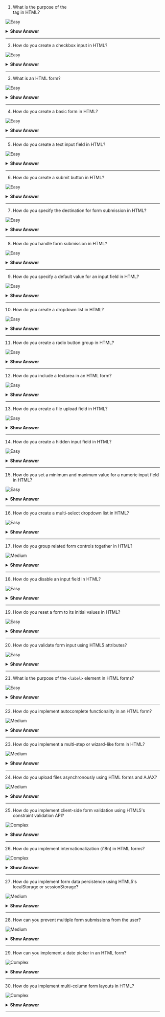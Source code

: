 1. What is the purpose of the <form> tag in HTML?

![Easy](https://github.com/revaturelabs/interviewquestions/blob/dev/ComplexityTags/simple%20(2).svg)

<details> <summary> <b> Show Answer </b> </summary>
<blockquote>

The <form> tag is used to create an interactive form in HTML. It allows users to input data that can be submitted to a server for processing.

</blockquote>
</details>

---

2. How do you create a checkbox input in HTML?

![Easy](https://github.com/revaturelabs/interviewquestions/blob/dev/ComplexityTags/simple%20(2).svg)

<details> <summary> <b> Show Answer </b> </summary>
<blockquote>

To create a checkbox input in HTML, you use the <input> tag with the "type" attribute set to "checkbox". For example, <input type="checkbox" name="myCheckbox"> creates a checkbox input with the name "myCheckbox".

</blockquote>
</details>

---

3. What is an HTML form?

![Easy](https://github.com/revaturelabs/interviewquestions/blob/dev/ComplexityTags/simple%20(2).svg)

<details> <summary> <b> Show Answer </b> </summary>
<blockquote>

An HTML form is a section of a web page that contains interactive controls, such as input fields, checkboxes, radio buttons, dropdown lists, and buttons. It allows users to input data and submit it to a server for processing.

</blockquote>
</details>

---

4. How do you create a basic form in HTML?

![Easy](https://github.com/revaturelabs/interviewquestions/blob/dev/ComplexityTags/simple%20(2).svg)

<details> <summary> <b> Show Answer </b> </summary>
<blockquote>

To create a basic form in HTML, you use the `<form>` tag. For example:

```html
<form>
  <!-- Form controls go here -->
</form>
```

</blockquote>
</details>

---

5. How do you create a text input field in HTML?

![Easy](https://github.com/revaturelabs/interviewquestions/blob/dev/ComplexityTags/simple%20(2).svg)

<details> <summary> <b> Show Answer </b> </summary>
<blockquote>

To create a text input field in HTML, you use the `<input>` tag with the "type" attribute set to "text". For example:

```html
<input type="text" name="myInput">
```
</blockquote>
</details>

---

6. How do you create a submit button in HTML?

![Easy](https://github.com/revaturelabs/interviewquestions/blob/dev/ComplexityTags/simple%20(2).svg)

<details> <summary> <b> Show Answer </b> </summary>
<blockquote>

To create a submit button in HTML, you use the `<input>` tag with the "type" attribute set to "submit". For example:

```html
<input type="submit" value="Submit">
```
</blockquote>
</details>

---

7. How do you specify the destination for form submission in HTML?

![Easy](https://github.com/revaturelabs/interviewquestions/blob/dev/ComplexityTags/simple%20(2).svg)

<details> <summary> <b> Show Answer </b> </summary>
<blockquote>

To specify the destination for form submission in HTML, you use the "action" attribute in the `<form>` tag. The value of the "action" attribute should be the URL where the form data will be sent. For example:

```html
<form action="submit.php">
  <!-- Form controls go here -->
</form>
```

</blockquote>
</details>

---

8. How do you handle form submission in HTML?

![Easy](https://github.com/revaturelabs/interviewquestions/blob/dev/ComplexityTags/simple%20(2).svg)

<details> <summary> <b> Show Answer </b> </summary>
<blockquote>

To handle form submission in HTML, you can use server-side technologies such as PHP, Python, or JavaScript. The form data can be accessed on the server using the "name" attribute of each form control.

</blockquote>
</details>

---

9. How do you specify a default value for an input field in HTML?

![Easy](https://github.com/revaturelabs/interviewquestions/blob/dev/ComplexityTags/simple%20(2).svg)

<details> <summary> <b> Show Answer </b> </summary>
<blockquote>

To specify a default value for an input field in HTML, you use the "value" attribute. For example:

```html
<input type="text" name="myInput" value="Default Value">
```

</blockquote>
</details>

---

10.  How do you create a dropdown list in HTML?

![Easy](https://github.com/revaturelabs/interviewquestions/blob/dev/ComplexityTags/simple%20(2).svg)

<details> <summary> <b> Show Answer </b> </summary>
<blockquote>

To create a dropdown list in HTML, you use the `<select>` tag along with the `<option>` tags for each list item. For example:

```html
<select name="myDropdown">
  <option value="option1">Option 1</option>
  <option value="option2">Option 2</option>
  <option value="option3">Option 3</option>
</select>
```
</blockquote>
</details>

---

11. How do you create a radio button group in HTML?

![Easy](https://github.com/revaturelabs/interviewquestions/blob/dev/ComplexityTags/simple%20(2).svg)

<details> <summary> <b> Show Answer </b> </summary>
<blockquote>

To create a radio button group in HTML, you use the `<input>` tag with the "type" attribute set to "radio" and the same "name" attribute for each radio button in the group. For example:

```html
<input type="radio" name="myRadio" value="option1"> Option 1
<input type="radio" name="myRadio" value="option2"> Option 2
<input type="radio" name="myRadio" value="option3"> Option 3
```

</blockquote>
</details>

---

12. How do you include a textarea in an HTML form?

![Easy](https://github.com/revaturelabs/interviewquestions/blob/dev/ComplexityTags/simple%20(2).svg)

<details> <summary> <b> Show Answer </b> </summary>
<blockquote>

To include a textarea in an HTML form, you use the `<textarea>` tag. For example:

```html
<textarea name="myTextarea" rows="4" cols="40"></textarea>
```

</blockquote>
</details>

---
 
13. How do you create a file upload field in HTML?

![Easy](https://github.com/revaturelabs/interviewquestions/blob/dev/ComplexityTags/simple%20(2).svg)

<details> <summary> <b> Show Answer </b> </summary>
<blockquote>

To create a file upload field in HTML, you use the `<input>` tag with the "type" attribute set to "file". For example:

```html
<input type="file" name="myFile">
```
</blockquote>
</details>

---

14. How do you create a hidden input field in HTML?

![Easy](https://github.com/revaturelabs/interviewquestions/blob/dev/ComplexityTags/simple%20(2).svg)

<details> <summary> <b> Show Answer </b> </summary>
<blockquote>

To create a hidden input field in HTML, you use the `<input>` tag with the "type" attribute set to "hidden". Hidden fields are not visible to the user but can be used to pass data between the client and the server. For example:

```html
<input type="hidden" name="myHiddenField" value="Hidden Value">
```
</blockquote>
</details>

---

15. How do you set a minimum and maximum value for a numeric input field in HTML?

![Easy](https://github.com/revaturelabs/interviewquestions/blob/dev/ComplexityTags/simple%20(2).svg)

<details> <summary> <b> Show Answer </b> </summary>
<blockquote>

To set a minimum and maximum value for a numeric input field in HTML, you use the "min" and "max" attributes of the `<input>` tag. For example:

```html
<input type="number" name="myNumber" min="0" max="100">
```
</blockquote>
</details>

---

16. How do you create a multi-select dropdown list in HTML?

![Easy](https://github.com/revaturelabs/interviewquestions/blob/dev/ComplexityTags/simple%20(2).svg)

<details> <summary> <b> Show Answer </b> </summary>
<blockquote>

To create a multi-select dropdown list in HTML, you use the `<select>` tag with the "multiple" attribute. For example:

```html
<select name="myDropdown" multiple>
  <option value="option1">Option 1</option>
  <option value="option2">Option 2</option>
  <option value="option3">Option 3</option>
</select>
```
</blockquote>
</details>

---

17. How do you group related form controls together in HTML?

![Medium](https://github.com/revaturelabs/interviewquestions/blob/dev/ComplexityTags/Medium%20(2).svg)

<details> <summary> <b> Show Answer </b> </summary>
<blockquote>

To group related form controls together in HTML, you can use the `<fieldset>` and `<legend>` tags. The `<fieldset>` tag creates a grouping container, and the `<legend>` tag provides a caption or description for the group. For example:

```html
<fieldset>
  <legend>Group Name</legend>
  <!-- Form controls go here -->
</fieldset>
```
</blockquote>
</details>

---

18. How do you disable an input field in HTML?

![Easy](https://github.com/revaturelabs/interviewquestions/blob/dev/ComplexityTags/simple%20(2).svg)

<details> <summary> <b> Show Answer </b> </summary>
<blockquote>

To disable an input field in HTML, you add the "disabled" attribute to the `<input>` tag. This prevents the user from interacting with the field. For example:

```html
<input type="text" name="myInput" disabled>
```
</blockquote>
</details>

---

19. How do you reset a form to its initial values in HTML?

![Easy](https://github.com/revaturelabs/interviewquestions/blob/dev/ComplexityTags/simple%20(2).svg)

<details> <summary> <b> Show Answer </b> </summary>
<blockquote>

To reset a form to its initial values in HTML, you use the `<input>` tag with the "type" attribute set to "reset". This creates a reset button that, when clicked, restores all form fields to their default values. For example:

```html
<input type="reset" value="Reset">
```
</blockquote>
</details>

---
20. How do you validate form input using HTML5 attributes?

![Easy](https://github.com/revaturelabs/interviewquestions/blob/dev/ComplexityTags/simple%20(2).svg)

<details> <summary> <b> Show Answer </b> </summary>
<blockquote>

HTML5 introduced several built-in form validation attributes, such as "required", "min", "max", "pattern", and "type" attributes for specific input types. These attributes can be added to form controls to enforce data validation on the client-side without JavaScript. For example, to require a field to be filled, you can add the "required" attribute to the input field.

</blockquote>
</details>

---

21. What is the purpose of the `<label>` element in HTML forms?

![Easy](https://github.com/revaturelabs/interviewquestions/blob/dev/ComplexityTags/simple%20(2).svg)

<details> <summary> <b> Show Answer </b> </summary>
<blockquote>

The `<label>` element is used to associate a text label with an input field. It improves accessibility and usability by allowing users to click on the label text to focus or select the associated input field. For example:

```html
<label for="myInput">Name:</label>
<input type="text" id="myInput" name="name">
```

</blockquote>
</details>

---

22. How do you implement autocomplete functionality in an HTML form?

![Medium](https://github.com/revaturelabs/interviewquestions/blob/dev/ComplexityTags/Medium%20(2).svg)

<details> <summary> <b> Show Answer </b> </summary>
<blockquote>

Answer: Autocomplete functionality in an HTML form can be implemented using the `autocomplete` attribute. By setting the `autocomplete` attribute to "on" or "off" on form controls, you can control whether the browser should provide suggestions based on previously entered values or not.

</blockquote>
</details>

---

23. How do you implement a multi-step or wizard-like form in HTML?

![Medium](https://github.com/revaturelabs/interviewquestions/blob/dev/ComplexityTags/Medium%20(2).svg)

<details> <summary> <b> Show Answer </b> </summary>
<blockquote> 

A multi-step or wizard-like form in HTML can be implemented by dividing the form into multiple sections and showing/hiding the sections based on user interaction. JavaScript can be used to handle the transitions between steps and validate the input at each step before proceeding to the next.

</blockquote>
</details>

---

24. How do you upload files asynchronously using HTML forms and AJAX?

![Medium](https://github.com/revaturelabs/interviewquestions/blob/dev/ComplexityTags/Medium%20(2).svg)

<details> <summary> <b> Show Answer </b> </summary>
<blockquote> 

Uploading files asynchronously using HTML forms and AJAX involves capturing the file input field, creating a FormData object, and sending it to the server using AJAX. This allows file uploads to occur in the background without refreshing the entire page. The server-side code needs to handle file processing and response.

</blockquote>
</details>

---

25. How do you implement client-side form validation using HTML5's constraint validation API?

![Complex](https://github.com/revaturelabs/interviewquestions/blob/dev/ComplexityTags/Complex%20(2).svg)

<details> <summary> <b> Show Answer </b> </summary>
<blockquote> 

HTML5's constraint validation API provides built-in methods and properties for client-side form validation. You can use methods like `checkValidity()` to validate the entire form or `setCustomValidity()` to set custom error messages. Properties like `validity` and `validationMessage` provide information about the validity state and error messages of form controls.

</blockquote>
</details>

---

26. How do you implement internationalization (i18n) in HTML forms?

![Complex](https://github.com/revaturelabs/interviewquestions/blob/dev/ComplexityTags/Complex%20(2).svg)

<details> <summary> <b> Show Answer </b> </summary>
<blockquote> 

Internationalization in HTML forms involves adapting the form to support different languages and cultures. This can be achieved by using proper text encoding, language attributes, and localization techniques. Additionally, using frameworks or libraries that support i18n can simplify the process of translating form labels, error messages, and input placeholders.

</blockquote>
</details>

---

27.  How do you implement form data persistence using HTML5's localStorage or sessionStorage?

![Medium](https://github.com/revaturelabs/interviewquestions/blob/dev/ComplexityTags/Medium%20(2).svg)

<details> <summary> <b> Show Answer </b> </summary>
<blockquote> 

HTML5's `localStorage` and `sessionStorage` APIs can be used to store form data locally on the client side. By capturing form input events and saving the data to `localStorage` or `sessionStorage`, you can persist the data even if the user refreshes the page or navigates away temporarily.

</blockquote>
</details>

---

28. How can you prevent multiple form submissions from the user?

![Medium](https://github.com/revaturelabs/interviewquestions/blob/dev/ComplexityTags/Medium%20(2).svg)

<details> <summary> <b> Show Answer </b> </summary>
<blockquote> 

To prevent multiple form submissions, you can disable the submit button after it's clicked using JavaScript or by adding the `disabled` attribute to the submit button. This ensures that the user cannot submit the form multiple times inadvertently.

</blockquote>
</details>

---

29. How can you implement a date picker in an HTML form?

![Complex](https://github.com/revaturelabs/interviewquestions/blob/dev/ComplexityTags/Complex%20(2).svg)

<details> <summary> <b> Show Answer </b> </summary>
<blockquote> 

Answer: Implementing a date picker in an HTML form can be achieved using JavaScript libraries such as jQuery UI Datepicker or Bootstrap Datepicker. These libraries provide pre-built date picker components that can be easily integrated into your form. Alternatively, HTML5 introduced the `<input type="date">` element, which displays a native date picker in browsers that support it.

</blockquote>
</details>

---

30. How do you implement multi-column form layouts in HTML?

![Complex](https://github.com/revaturelabs/interviewquestions/blob/dev/ComplexityTags/Complex%20(2).svg)

<details> <summary> <b> Show Answer </b> </summary>
<blockquote> 

Answer: To implement multi-column form layouts in HTML, you can use CSS to control the positioning and styling of the form elements. You can use CSS Grid or CSS Flexbox layout techniques to create multiple columns and control the alignment and distribution of the form elements within those columns.

</blockquote>
</details>

---